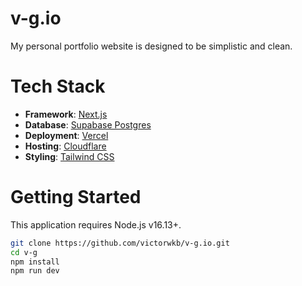 # v-g.io

My personal portfolio website is designed to be simplistic and clean.

# Tech Stack

- **Framework**: [Next.js](https://nextjs.org/)
- **Database**: [Supabase Postgres](https://supabase.com/)
- **Deployment**: [Vercel](https://vercel.com)
- **Hosting**: [Cloudflare](https://cloudflare.com)
- **Styling**: [Tailwind CSS](https://tailwindcss.com)

# Getting Started

This application requires Node.js v16.13+.

```bash
git clone https://github.com/victorwkb/v-g.io.git
cd v-g
npm install
npm run dev
```
